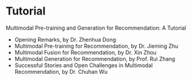 # Tutorial

Multimodal Pre-training and Generation for Recommendation: A Tutorial

+ Opening Remarks, by Dr. Zhenhua Dong
+ Multimodal Pre-training for Recommendation, by Dr. Jieming Zhu
+ Multimodal Fusion for Recommendation, by Dr. Xin Zhou
+ Multimodal Generation for Recommendation, by Prof. Rui Zhang
+ Successful Stories and Open Challenges in Multimodal Recommendation, by Dr. Chuhan Wu
